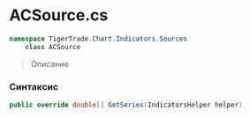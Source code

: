 
# ACSource.cs
```csharp
namespace TigerTrade.Chart.Indicators.Sources  
    class ACSource
```

> Описание

### Синтаксис
```csharp
public override double[] GetSeries(IndicatorsHelper helper)
```
